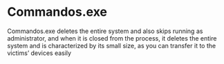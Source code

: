 # Commandos.exe
 Commandos.exe deletes the entire system and also skips running as administrator, and when it is closed from the process, it deletes the entire system and is characterized by its small size, as you can transfer it to the victims’ devices easily

